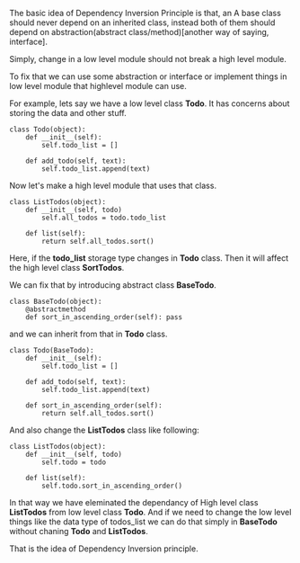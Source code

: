 The basic idea of Dependency Inversion Principle is that, an A base class should never depend on an inherited class, instead both of them should depend on abstraction(abstract class/method)[another way of saying, interface].


Simply, change in a low level module should not break a high level module.

To fix that we can use some abstraction or interface or implement things in low level module that highlevel module can use.


For example, lets say we have a low level class **Todo**. It has concerns about storing the data and other stuff.

```
class Todo(object):
    def __init__(self):
        self.todo_list = []

    def add_todo(self, text):
        self.todo_list.append(text)
```

Now let's make a high level module that uses that class.


```
class ListTodos(object):
    def __init__(self, todo)
        self.all_todos = todo.todo_list

    def list(self):
        return self.all_todos.sort()
```


Here, if the **todo_list** storage type changes in **Todo** class. Then it will affect the high level class **SortTodos**.

We can fix that by introducing abstract class **BaseTodo**.

```
class BaseTodo(object):
    @abstractmethod
    def sort_in_ascending_order(self): pass
```

and we can inherit from that in **Todo** class.

```
class Todo(BaseTodo):
    def __init__(self):
        self.todo_list = []

    def add_todo(self, text):
        self.todo_list.append(text)

    def sort_in_ascending_order(self):
        return self.all_todos.sort()
```

And also change the **ListTodos** class like following:

```
class ListTodos(object):
    def __init__(self, todo)
        self.todo = todo
    
    def list(self):
        self.todo.sort_in_ascending_order()
```


In that way we have eleminated the dependancy of High level class **ListTodos** from low level class **Todo**. And if we need to change the low level things like the data type of todos_list we can do that simply in **BaseTodo** without chaning **Todo** and **ListTodos**.

That is the idea of Dependency Inversion principle.